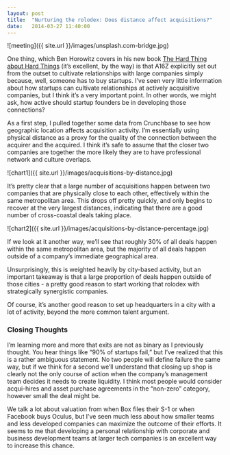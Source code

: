 ```yaml
---
layout: post
title:  "Nurturing the rolodex: Does distance affect acquisitions?"
date:   2014-03-27 11:40:00
---
```


![meeting]({{ site.url }}/images/unsplash.com-bridge.jpg)

One thing, which Ben Horowitz covers in his new book [The Hard Thing about Hard Things][horowitz] (it’s excellent, by the way) is that A16Z explicitly set out from the outset to cultivate relationships with large companies simply because, well, someone has to buy startups. I’ve seen very little information about how startups can cultivate relationships at actively acquisitive companies, but I think it’s a very important point. In other words, we might ask, how active should startup founders be in developing those connections?

<!-- end_excerpt -->

As a first step, I pulled together some data from Crunchbase to see how geographic location affects acquisition activity. I’m essentially using physical distance as a proxy for the quality of the connection between the acquirer and the acquired. I think it’s safe to assume that the closer two companies are together the more likely they are to have professional network and culture overlaps. 

![chart1]({{ site.url }}/images/acquisitions-by-distance.jpg)

It’s pretty clear that a large number of acquisitions happen between two companies that are physically close to each other, effectively within the same metropolitan area. This drops off pretty quickly, and only begins to recover at the very largest distances, indicating that there are a good number of cross-coastal deals taking place.

![chart2]({{ site.url }}/images/acquisitions-by-distance-percentage.jpg)

If we look at it another way, we’ll see that roughly 30% of all deals happen within the same metropolitan area, but the majority of all deals happen outside of a company’s immediate geographical area.

Unsurprisingly, this is weighted heavily by city-based activity, but an important takeaway is that a large proportion of deals happen outside of those cities - a pretty good reason to start working that rolodex with strategically synergistic companies.

Of course, it’s another good reason to set up headquarters in a city with a lot of activity, beyond the more common talent argument.

### Closing Thoughts

I’m learning more and more that exits are not as binary as I previously thought. You hear things like “90% of startups fail,” but I’ve realized that this is a rather ambiguous statement. No two people will define failure the same way, but if we think for a second we’ll understand that closing up shop is clearly not the only course of action when the company’s management team decides it needs to create liquidity. I think most people would consider acqui-hires and asset purchase agreements in the “non-zero” category, however small the deal might be.

We talk a lot about valuation from when Box files their S-1 or when Facebook buys Oculus, but I’ve seen much less about how smaller teams and less developed companies can maximize the outcome of their efforts. It seems to me that developing a personal relationship with corporate and business development teams at larger tech companies is an excellent way to increase this chance.

[horowitz]: http://www.amazon.com/The-Hard-Thing-About-Things/dp/0062273205